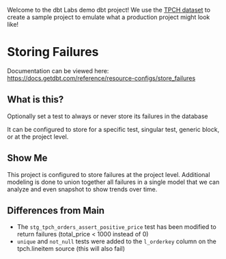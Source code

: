 Welcome to the dbt Labs demo dbt project! We use the [TPCH dataset](https://docs.snowflake.com/en/user-guide/sample-data-tpch.html) to create a sample project to emulate what a production project might look like!

# Storing Failures

Documentation can be viewed here:  https://docs.getdbt.com/reference/resource-configs/store_failures

## What is this?

Optionally set a test to always or never store its failures in the database

It can be configured to store for a specific test, singular test, generic block, or at the project level.

## Show Me

This project is configured to store failures at the project level.  Additional modeling is done to union together all failures in a single model that we can analyze and even snapshot to show trends over time.

## Differences from Main

- The `stg_tpch_orders_assert_positive_price` test has been modified to return failures (total_price < 1000 instead of 0)
- `unique` and `not_null` tests were added to the `l_orderkey` column on the tpch.lineitem source (this will also fail)

